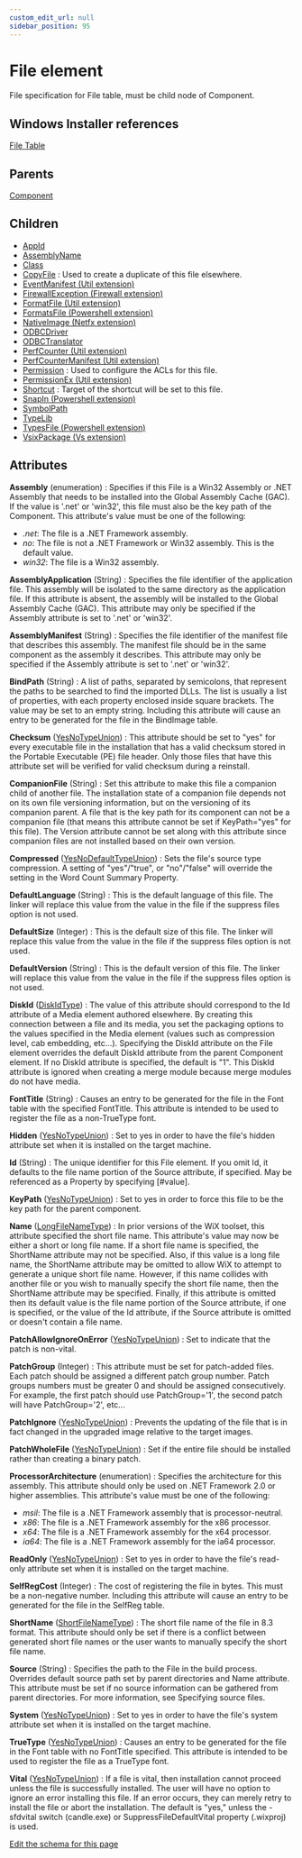 ```yaml
---
custom_edit_url: null
sidebar_position: 95
---
```

# File element
File specification for File table, must be child node of Component.

## Windows Installer references
[File Table](https://docs.microsoft.com/en-us/windows/win32/msi/file-table)

## Parents
[Component](component.md)

## Children
* [AppId](appid.md) 
* [AssemblyName](assemblyname.md) 
* [Class](class.md) 
* [CopyFile](copyfile.md) : Used to create a duplicate of this file elsewhere.
* [EventManifest (Util extension)](../util/eventmanifest.md) 
* [FirewallException (Firewall extension)](../firewall/firewallexception.md) 
* [FormatFile (Util extension)](../util/formatfile.md) 
* [FormatsFile (Powershell extension)](../powershell/formatsfile.md) 
* [NativeImage (Netfx extension)](../netfx/nativeimage.md) 
* [ODBCDriver](odbcdriver.md) 
* [ODBCTranslator](odbctranslator.md) 
* [PerfCounter (Util extension)](../util/perfcounter.md) 
* [PerfCounterManifest (Util extension)](../util/perfcountermanifest.md) 
* [Permission](permission.md) : Used to configure the ACLs for this file.
* [PermissionEx (Util extension)](../util/permissionex.md) 
* [Shortcut](shortcut.md) : Target of the shortcut will be set to this file.
* [SnapIn (Powershell extension)](../powershell/snapin.md) 
* [SymbolPath](symbolpath.md) 
* [TypeLib](typelib.md) 
* [TypesFile (Powershell extension)](../powershell/typesfile.md) 
* [VsixPackage (Vs extension)](../vs/vsixpackage.md) 

## Attributes
**Assembly** (enumeration)
  : Specifies if this File is a Win32 Assembly or .NET Assembly that needs to be installed into the Global Assembly Cache (GAC). If the value is '.net' or 'win32', this file must also be the key path of the Component. This attribute's value must be one of the following:
- *.net*: The file is a .NET Framework assembly.
- *no*: The file is not a .NET Framework or Win32 assembly. This is the default value.
- *win32*: The file is a Win32 assembly.

**AssemblyApplication** (String)
  : Specifies the file identifier of the application file. This assembly will be isolated to the same directory as the application file. If this attribute is absent, the assembly will be installed to the Global Assembly Cache (GAC). This attribute may only be specified if the Assembly attribute is set to '.net' or 'win32'.

**AssemblyManifest** (String)
  : Specifies the file identifier of the manifest file that describes this assembly. The manifest file should be in the same component as the assembly it describes. This attribute may only be specified if the Assembly attribute is set to '.net' or 'win32'.

**BindPath** (String)
  : A list of paths, separated by semicolons, that represent the paths to be searched to find the imported DLLs. The list is usually a list of properties, with each property enclosed inside square brackets. The value may be set to an empty string. Including this attribute will cause an entry to be generated for the file in the BindImage table.

**Checksum** ([YesNoTypeUnion](yesnotype.md 'Values of this type will either be "yes"/"true" or "no"/"false".'))
  : This attribute should be set to "yes" for every executable file in the installation that has a valid checksum stored in the Portable Executable (PE) file header. Only those files that have this attribute set will be verified for valid checksum during a reinstall.

**CompanionFile** (String)
  : Set this attribute to make this file a companion child of another file. The installation state of a companion file depends not on its own file versioning information, but on the versioning of its companion parent. A file that is the key path for its component can not be a companion file (that means this attribute cannot be set if KeyPath="yes" for this file). The Version attribute cannot be set along with this attribute since companion files are not installed based on their own version.

**Compressed** ([YesNoDefaultTypeUnion](yesnodefaulttype.md 'Values of this type will either be "default", "yes", or "no".'))
  : Sets the file's source type compression. A setting of "yes"/"true", or "no"/"false" will override the setting in the Word Count Summary Property.

**DefaultLanguage** (String)
  : This is the default language of this file. The linker will replace this value from the value in the file if the suppress files option is not used.

**DefaultSize** (Integer)
  : This is the default size of this file. The linker will replace this value from the value in the file if the suppress files option is not used.

**DefaultVersion** (String)
  : This is the default version of this file. The linker will replace this value from the value in the file if the suppress files option is not used.

**DiskId** ([DiskIdType](diskidtype.md 'Values of this type must be an integer or the value of one or more preprocessor variables with the format $(var.Variable) where "Variable" is the name of the preprocessor variable.'))
  : The value of this attribute should correspond to the Id attribute of a Media element authored elsewhere. By creating this connection between a file and its media, you set the packaging options to the values specified in the Media element (values such as compression level, cab embedding, etc...). Specifying the DiskId attribute on the File element overrides the default DiskId attribute from the parent Component element. If no DiskId attribute is specified, the default is "1". This DiskId attribute is ignored when creating a merge module because merge modules do not have media.

**FontTitle** (String)
  : Causes an entry to be generated for the file in the Font table with the specified FontTitle. This attribute is intended to be used to register the file as a non-TrueType font.

**Hidden** ([YesNoTypeUnion](yesnotype.md 'Values of this type will either be "yes"/"true" or "no"/"false".'))
  : Set to yes in order to have the file's hidden attribute set when it is installed on the target machine.

**Id** (String)
  : The unique identifier for this File element. If you omit Id, it defaults to the file name portion of the Source attribute, if specified. May be referenced as a Property by specifying [#value].

**KeyPath** ([YesNoTypeUnion](yesnotype.md 'Values of this type will either be "yes"/"true" or "no"/"false".'))
  : Set to yes in order to force this file to be the key path for the parent component.

**Name** ([LongFileNameType](longfilenametype.md 'Values of this type will look like: "Long File Name.extension". Legal long names contain no more than 260 characters and must contain at least one non-period character. The following characters are not allowed: \ ? | > : / * " or <. The name must be shorter than 260 characters. The value could also be a localization variable with the format !(loc.VARIABLE).'))
  : In prior versions of the WiX toolset, this attribute specified the short file name. This attribute's value may now be either a short or long file name. If a short file name is specified, the ShortName attribute may not be specified. Also, if this value is a long file name, the ShortName attribute may be omitted to allow WiX to attempt to generate a unique short file name. However, if this name collides with another file or you wish to manually specify the short file name, then the ShortName attribute may be specified. Finally, if this attribute is omitted then its default value is the file name portion of the Source attribute, if one is specified, or the value of the Id attribute, if the Source attribute is omitted or doesn't contain a file name.

**PatchAllowIgnoreOnError** ([YesNoTypeUnion](yesnotype.md 'Values of this type will either be "yes"/"true" or "no"/"false".'))
  : Set to indicate that the patch is non-vital.

**PatchGroup** (Integer)
  : This attribute must be set for patch-added files. Each patch should be assigned a different patch group number. Patch groups numbers must be greater 0 and should be assigned consecutively. For example, the first patch should use PatchGroup='1', the second patch will have PatchGroup='2', etc...

**PatchIgnore** ([YesNoTypeUnion](yesnotype.md 'Values of this type will either be "yes"/"true" or "no"/"false".'))
  : Prevents the updating of the file that is in fact changed in the upgraded image relative to the target images.

**PatchWholeFile** ([YesNoTypeUnion](yesnotype.md 'Values of this type will either be "yes"/"true" or "no"/"false".'))
  : Set if the entire file should be installed rather than creating a binary patch.

**ProcessorArchitecture** (enumeration)
  : Specifies the architecture for this assembly. This attribute should only be used on .NET Framework 2.0 or higher assemblies. This attribute's value must be one of the following:
- *msil*: The file is a .NET Framework assembly that is processor-neutral.
- *x86*: The file is a .NET Framework assembly for the x86 processor.
- *x64*: The file is a .NET Framework assembly for the x64 processor.
- *ia64*: The file is a .NET Framework assembly for the ia64 processor.

**ReadOnly** ([YesNoTypeUnion](yesnotype.md 'Values of this type will either be "yes"/"true" or "no"/"false".'))
  : Set to yes in order to have the file's read-only attribute set when it is installed on the target machine.

**SelfRegCost** (Integer)
  : The cost of registering the file in bytes. This must be a non-negative number. Including this attribute will cause an entry to be generated for the file in the SelfReg table.

**ShortName** ([ShortFileNameType](shortfilenametype.md 'Values of this type will look like: "FileName.ext". Only one period is allowed. The following characters are not allowed: \ ? | > : / * " + , ; = [ ] <, or whitespace. The name cannot exceed 8 characters and the extension cannot exceed 3 characters. The value could also be a localization variable with the format !(loc.VARIABLE).'))
  : The short file name of the file in 8.3 format. This attribute should only be set if there is a conflict between generated short file names or the user wants to manually specify the short file name.

**Source** (String)
  : Specifies the path to the File in the build process. Overrides default source path set by parent directories and Name attribute. This attribute must be set if no source information can be gathered from parent directories. For more information, see Specifying source files.

**System** ([YesNoTypeUnion](yesnotype.md 'Values of this type will either be "yes"/"true" or "no"/"false".'))
  : Set to yes in order to have the file's system attribute set when it is installed on the target machine.

**TrueType** ([YesNoTypeUnion](yesnotype.md 'Values of this type will either be "yes"/"true" or "no"/"false".'))
  : Causes an entry to be generated for the file in the Font table with no FontTitle specified. This attribute is intended to be used to register the file as a TrueType font.

**Vital** ([YesNoTypeUnion](yesnotype.md 'Values of this type will either be "yes"/"true" or "no"/"false".'))
  : If a file is vital, then installation cannot proceed unless the file is successfully installed. The user will have no option to ignore an error installing this file. If an error occurs, they can merely retry to install the file or abort the installation. The default is "yes," unless the -sfdvital switch (candle.exe) or SuppressFileDefaultVital property (.wixproj) is used.


[Edit the schema for this page](https://github.com/wixtoolset/web/blob/master/src/xsd4/wix.xsd)